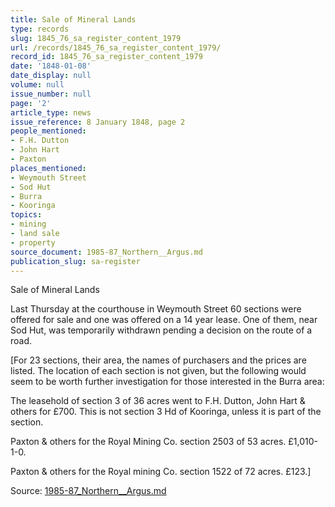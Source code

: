 ```yaml
---
title: Sale of Mineral Lands
type: records
slug: 1845_76_sa_register_content_1979
url: /records/1845_76_sa_register_content_1979/
record_id: 1845_76_sa_register_content_1979
date: '1848-01-08'
date_display: null
volume: null
issue_number: null
page: '2'
article_type: news
issue_reference: 8 January 1848, page 2
people_mentioned:
- F.H. Dutton
- John Hart
- Paxton
places_mentioned:
- Weymouth Street
- Sod Hut
- Burra
- Kooringa
topics:
- mining
- land sale
- property
source_document: 1985-87_Northern__Argus.md
publication_slug: sa-register
---
```


Sale of Mineral Lands

Last Thursday at the courthouse in Weymouth Street 60 sections were offered for sale and one was offered on a 14 year lease.  One of them, near Sod Hut, was temporarily withdrawn pending a decision on the route of a road.

[For 23 sections, their area, the names of purchasers and the prices are listed.  The location of each section is not given, but the following would seem to be worth further investigation for those interested in the Burra area:

The leasehold of section 3 of 36 acres went to F.H. Dutton, John Hart & others for £700.  This is not section 3 Hd of Kooringa, unless it is part of the section.

Paxton & others for the Royal Mining Co. section 2503 of 53 acres.  £1,010-1-0.

Paxton & others for the Royal mining Co. section 1522 of 72 acres.  £123.]

Source: [1985-87_Northern__Argus.md](/downloads/markdown/1985-87_Northern__Argus.md)
